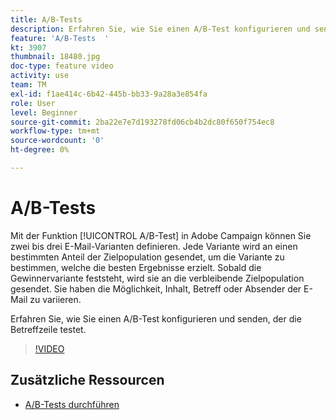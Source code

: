 ```yaml
---
title: A/B-Tests
description: Erfahren Sie, wie Sie einen A/B-Test konfigurieren und senden, der die Betreffzeile testet.
feature: 'A/B-Tests  '
kt: 3907
thumbnail: 18480.jpg
doc-type: feature video
activity: use
team: TM
exl-id: f1ae414c-6b42-445b-bb33-9a28a3e854fa
role: User
level: Beginner
source-git-commit: 2ba22e7e7d193278fd06cb4b2dc80f650f754ec8
workflow-type: tm+mt
source-wordcount: '0'
ht-degree: 0%

---
```


# A/B-Tests

Mit der Funktion [!UICONTROL A/B-Test] in Adobe Campaign können Sie zwei bis drei E-Mail-Varianten definieren. Jede Variante wird an einen bestimmten Anteil der Zielpopulation gesendet, um die Variante zu bestimmen, welche die besten Ergebnisse erzielt. Sobald die Gewinnervariante feststeht, wird sie an die verbleibende Zielpopulation gesendet. Sie haben die Möglichkeit, Inhalt, Betreff oder Absender der E-Mail zu variieren.

Erfahren Sie, wie Sie einen A/B-Test konfigurieren und senden, der die Betreffzeile testet.

>[!VIDEO](https://video.tv.adobe.com/v/18480?quality=12)

## Zusätzliche Ressourcen

* [A/B-Tests durchführen](https://experienceleague.adobe.com/docs/campaign-standard/using/communication-channels/email-messages/designing-an-a-b-test-email.html)
